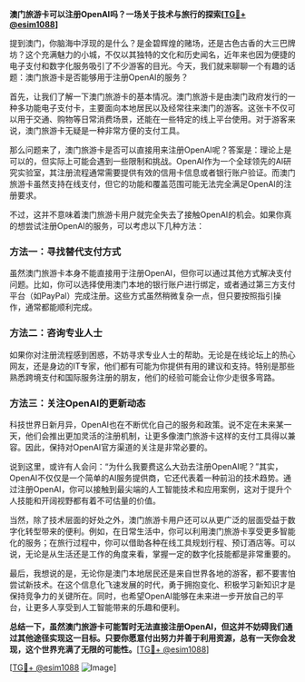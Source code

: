 **澳门旅游卡可以注册OpenAI吗？一场关于技术与旅行的探索[[TG💪+ @esim1088](https://t.me/s/esim1088)]**

提到澳门，你脑海中浮现的是什么？是金碧辉煌的赌场，还是古色古香的大三巴牌坊？这个充满魅力的小城，不仅以其独特的文化和历史闻名，近年来也因为便捷的电子支付和数字化服务吸引了不少游客的目光。今天，我们就来聊聊一个有趣的话题：澳门旅游卡是否能够用于注册OpenAI的服务？

首先，让我们了解一下澳门旅游卡的基本情况。澳门旅游卡是由澳门政府发行的一种多功能电子支付卡，主要面向本地居民以及经常往来澳门的游客。这张卡不仅可以用于交通、购物等日常消费场景，还能在一些特定的线上平台使用。对于游客来说，澳门旅游卡无疑是一种非常方便的支付工具。

那么问题来了，澳门旅游卡是否可以直接用来注册OpenAI呢？答案是：理论上是可以的，但实际上可能会遇到一些限制和挑战。OpenAI作为一个全球领先的AI研究实验室，其注册流程通常需要提供有效的信用卡信息或者银行账户验证。而澳门旅游卡虽然支持在线支付，但它的功能和覆盖范围可能无法完全满足OpenAI的注册要求。

不过，这并不意味着澳门旅游卡用户就完全失去了接触OpenAI的机会。如果你真的想尝试注册OpenAI的服务，可以考虑以下几种方法：

### 方法一：寻找替代支付方式

虽然澳门旅游卡本身不能直接用于注册OpenAI，但你可以通过其他方式解决支付问题。比如，你可以选择使用澳门本地的银行账户进行绑定，或者通过第三方支付平台（如PayPal）完成注册。这些方式虽然稍微复杂一点，但只要按照指引操作，通常都能顺利完成。

### 方法二：咨询专业人士

如果你对注册流程感到困惑，不妨寻求专业人士的帮助。无论是在线论坛上的热心网友，还是身边的IT专家，他们都有可能为你提供有用的建议和支持。特别是那些熟悉跨境支付和国际服务注册的朋友，他们的经验可能会让你少走很多弯路。

### 方法三：关注OpenAI的更新动态

科技世界日新月异，OpenAI也在不断优化自己的服务和政策。说不定在未来某一天，他们会推出更加灵活的注册机制，让更多像澳门旅游卡这样的支付工具得以兼容。因此，保持对OpenAI官方渠道的关注是非常必要的。

说到这里，或许有人会问：“为什么我要费这么大劲去注册OpenAI呢？”其实，OpenAI不仅仅是一个简单的AI服务提供商，它还代表着一种前沿的技术趋势。通过注册OpenAI，你可以接触到最尖端的人工智能技术和应用案例，这对于提升个人技能和开阔视野都有着不可估量的价值。

当然，除了技术层面的好处之外，澳门旅游卡用户还可以从更广泛的层面受益于数字化转型带来的便利。例如，在日常生活中，你可以利用澳门旅游卡享受更多智能化的服务；在旅行过程中，你可以借助各种在线工具规划行程、预订酒店等。可以说，无论是从生活还是工作的角度来看，掌握一定的数字化技能都是非常重要的。

最后，我想说的是，无论你是澳门本地居民还是来自世界各地的游客，都不要害怕尝试新技术。在这个信息化飞速发展的时代，勇于拥抱变化、积极学习新知识才是保持竞争力的关键所在。同时，也希望OpenAI能够在未来进一步开放自己的平台，让更多人享受到人工智能带来的乐趣和便利。

**总结一下，虽然澳门旅游卡可能暂时无法直接注册OpenAI，但这并不妨碍我们通过其他途径实现这一目标。只要你愿意付出努力并善于利用资源，总有一天你会发现，这个世界充满了无限的可能性。**[[TG💪+ @esim1088](https://t.me/s/esim1088)]

[[TG💪+ @esim1088](https://t.me/s/esim1088) ![Image](https://i.postimg.cc/4NQfJmqS/Snipaste-2025-05-13-00-14-12.png)]